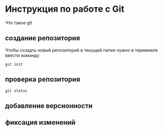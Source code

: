 # Инструкция по работе с Git

Что такое git

## создание репозитория

Чтобы созадть новый репозиторий в текущей папке нужно в теримнале ввести команду:

    git init

## проверка репозитория

    git status

## добавление версионности

## фиксация изменений

